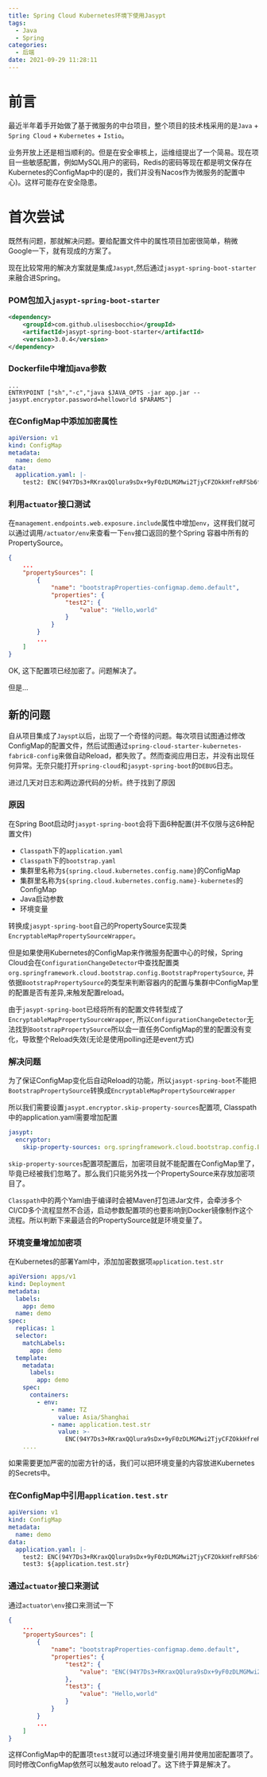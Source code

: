 ```yaml
---
title: Spring Cloud Kubernetes环境下使用Jasypt
tags:
  - Java
  - Spring
categories:
  - 后端
date: 2021-09-29 11:28:11
---
```



# 前言

最近半年着手开始做了基于微服务的中台项目，整个项目的技术栈采用的是`Java` + `Spring Cloud` + `Kubernetes` + `Istio`。

业务开放上还是相当顺利的。但是在安全审核上，运维组提出了一个简易。现在项目一些敏感配置，例如MySQL用户的密码，Redis的密码等现在都是明文保存在Kubernetes的ConfigMap中的(是的，我们并没有Nacos作为微服务的配置中心)。这样可能存在安全隐患。

# 首次尝试

既然有问题，那就解决问题。要给配置文件中的属性项目加密很简单，稍微Google一下，就有现成的方案了。

现在比较常用的解决方案就是集成`Jasypt`,然后通过`jasypt-spring-boot-starter`来融合进Spring。

### POM包加入`jasypt-spring-boot-starter`

```xml
<dependency>
    <groupId>com.github.ulisesbocchio</groupId>
    <artifactId>jasypt-spring-boot-starter</artifactId>
    <version>3.0.4</version>
</dependency>
```

### Dockerfile中增加java参数

```
...
ENTRYPOINT ["sh","-c","java $JAVA_OPTS -jar app.jar --jasypt.encryptor.password=helloworld $PARAMS"]
```

### 在ConfigMap中添加加密属性

```yaml
apiVersion: v1
kind: ConfigMap
metadata:
  name: demo
data:
  application.yaml: |-
    test2: ENC(94Y7Ds3+RKraxQQlura9sDx+9yF0zDLMGMwi2TjyCFZOkkHfreRFSb6fxbyvCKs7)
```

### 利用`actuator`接口测试

在`management.endpoints.web.exposure.include`属性中增加`env`，这样我们就可以通过调用`/actuator/env`来查看一下`env`接口返回的整个Spring 容器中所有的PropertySource。

```json
{
    ...
    "propertySources": [
        {
            "name": "bootstrapProperties-configmap.demo.default",
            "properties": {
                "test2": {
                    "value": "Hello,world"
                }
            }
        }
        ...
    ]
}
```

OK, 这下配置项已经加密了。问题解决了。

但是...

## 新的问题

自从项目集成了`Jayspt`以后，出现了一个奇怪的问题。每次项目试图通过修改ConfigMap的配置文件，然后试图通过`spring-cloud-starter-kubernetes-fabric8-config`来做自动Reload，都失败了。然而查阅应用日志，并没有出现任何异常。无奈只能打开`spring-cloud`和`jasypt-spring-boot`的`DEBUG`日志。

进过几天对日志和两边源代码的分析。终于找到了原因

### 原因

在Spring Boot启动时`jasypt-spring-boot`会将下面6种配置(并不仅限与这6种配置文件)

- `Classpath`下的`application.yaml`
- `Classpath`下的`bootstrap.yaml`
- 集群里名称为`${spring.cloud.kubernetes.config.name}`的ConfigMap
- 集群里名称为`${spring.cloud.kubernetes.config.name}-kubernetes`的ConfigMap
- Java启动参数
- 环境变量

转换成`jasypt-spring-boot`自己的PropertySource实现类`EncryptableMapPropertySourceWrapper`。

但是如果使用Kubernetes的ConfigMap来作微服务配置中心的时候，Spring Cloud会在`ConfigurationChangeDetector`中查找配置类`org.springframework.cloud.bootstrap.config.BootstrapPropertySource`, 并依据`BootstrapPropertySource`的类型来判断容器内的配置与集群中ConfigMap里的配置是否有差异,来触发配置reload。

由于`jasypt-spring-boot`已经将所有的配置文件转型成了`EncryptableMapPropertySourceWrapper`, 所以`ConfigurationChangeDetector`无法找到`BootstrapPropertySource`所以会一直任务ConfigMap的里的配置没有变化，导致整个Reload失效(无论是使用polling还是event方式)

### 解决问题

为了保证ConfigMap变化后自动Reload的功能，所以`jasypt-spring-boot`不能把`BootstrapPropertySource`转换成`EncryptableMapPropertySourceWrapper`

所以我们需要设置`jasypt.encryptor.skip-property-sources`配置项, Classpath中的application.yaml需要增加配置

```yaml
jasypt:
  encryptor:
    skip-property-sources: org.springframework.cloud.bootstrap.config.BootstrapPropertySource
```

`skip-property-sources`配置项配置后，加密项目就不能配置在ConfigMap里了，毕竟已经被我们忽略了。那么我们只能另外找一个PropertySource来存放加密项目了。

`Classpath`中的两个Yaml由于编译时会被Maven打包进Jar文件，会牵涉多个CI/CD多个流程显然不合适，启动参数配置项的也要影响到Docker镜像制作这个流程。所以判断下来最适合的PropertySource就是环境变量了。

### 环境变量增加加密项

在Kubernetes的部署Yaml中，添加加密数据项`application.test.str`

```yaml
apiVersion: apps/v1
kind: Deployment
metadata:
  labels:
    app: demo
  name: demo
spec:
  replicas: 1
  selector:
    matchLabels:
      app: demo
  template:
    metadata:
      labels:
        app: demo
    spec:
      containers:
        - env:
            - name: TZ
              value: Asia/Shanghai
            - name: application.test.str
              value: >-
                ENC(94Y7Ds3+RKraxQQlura9sDx+9yF0zDLMGMwi2TjyCFZOkkHfreRFSb6fxbyvCKs7)
    ....
```

如果需要更加严密的加密方针的话，我们可以把环境变量的内容放进Kubernetes的Secrets中。

### 在ConfigMap中引用`application.test.str`

```yaml
apiVersion: v1
kind: ConfigMap
metadata:
  name: demo
data:
  application.yaml: |-
    test2: ENC(94Y7Ds3+RKraxQQlura9sDx+9yF0zDLMGMwi2TjyCFZOkkHfreRFSb6fxbyvCKs7)
    test3: ${application.test.str}
```

### 通过`actuator`接口来测试

通过`actuator\env`接口来测试一下

```json
{
    ...
    "propertySources": [
        {
            "name": "bootstrapProperties-configmap.demo.default",
            "properties": {
                "test2": {
                    "value": "ENC(94Y7Ds3+RKraxQQlura9sDx+9yF0zDLMGMwi2TjyCFZOkkHfreRFSb6fxbyvCKs7)"
                },
                "test3": {
                    "value": "Hello,world"
                }
            }
        }
        ...
    ]
}
```

这样ConfigMap中的配置项`test3`就可以通过环境变量引用并使用加密配置项了。同时修改ConfigMap依然可以触发auto reload了。这下终于算是解决了。